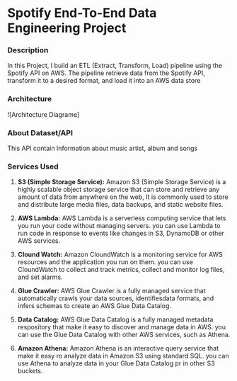 # Spotify End-To-End Data Engineering Project
### Description
In this Project, I build an ETL (Extract, Transform, Load) pipeline using the Spotify API on AWS. The pipeline retrieve data from the Spotify API, transform it to a desired format, and load it into an AWS data store 

### Architecture
![Architecture Diagrame]

### About Dataset/API
This API contain Information about music artist, album and songs

### Services Used
1. **S3 (Simple Storage Service):** Amazon S3 (Simple Storage Service) is a highly scalable object storage service that can store and retrieve any amount of data from anywhere on the web, It is commonly used to store and distribute large media files, data backups, and static website files.

2. **AWS Lambda:** AWS Lambda is a serverless computing service that lets you run your code without managing servers. you can use Lambda to run code in response to events like changes in S3, DynamoDB or other AWS services.

3. **Clound Watch:** Amazon CloundWatch is a monitoring service for AWS resources and the application you run on them. you can use CloundWatch to collect and track metrics, collect and monitor log files, and set alarms.

4. **Glue Crawler:** AWS Glue Crawler is a fully managed service that automatically crawls your data sources, identifiesdata formats, and infers schemas to create an AWS Glue Data Catalog.

5. **Data Catalog:** AWS Glue Data Catalog is a fully managed metadata respository that  make it easy to discover and manage data in AWS. you can use the Glue Data Catalog with other AWS services, such as Athena.

6. **Amazon Athena:** Amazon Athena is an interactive query service that make it easy ro analyze data in Amazon S3 using standard SQL. you can use Athena to analyze data in your Glue Data Catalog pr in other S3 buckets.


